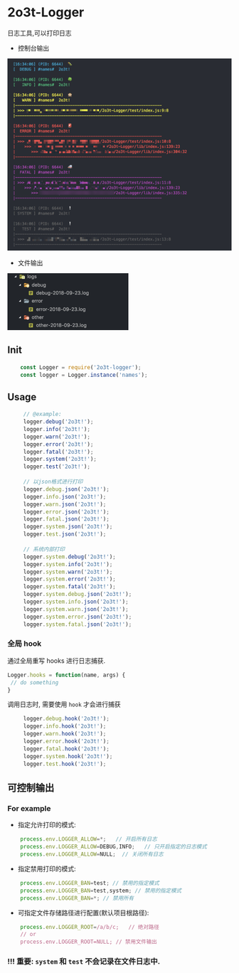 # 2o3t-Logger

日志工具,可以打印日志

- 控制台输出

![控制台输出](https://raw.githubusercontent.com/2o3t/2o3t-Logger/master/captures/out.png)

- 文件输出

![文件输出](https://raw.githubusercontent.com/2o3t/2o3t-Logger/master/captures/file.png)

## Init

``` js
    const Logger = require('2o3t-logger');
    const logger = Logger.instance('names');
```

## Usage

```js
     // @example:
     logger.debug('2o3t!');
     logger.info('2o3t!');
     logger.warn('2o3t!');
     logger.error('2o3t!');
     logger.fatal('2o3t!');
     logger.system('2o3t!');
     logger.test('2o3t!');

     // 以json格式进行打印
     logger.debug.json('2o3t!');
     logger.info.json('2o3t!');
     logger.warn.json('2o3t!');
     logger.error.json('2o3t!');
     logger.fatal.json('2o3t!');
     logger.system.json('2o3t!');
     logger.test.json('2o3t!');

     // 系统内部打印
     logger.system.debug('2o3t!');
     logger.system.info('2o3t!');
     logger.system.warn('2o3t!');
     logger.system.error('2o3t!');
     logger.system.fatal('2o3t!');
     logger.system.debug.json('2o3t!');
     logger.system.info.json('2o3t!');
     logger.system.warn.json('2o3t!');
     logger.system.error.json('2o3t!');
     logger.system.fatal.json('2o3t!');
```

### 全局 hook

通过全局重写 hooks 进行日志捕获.

``` js
Logger.hooks = function(name, args) {
 // do something
}
```

调用日志时, 需要使用 `hook` 才会进行捕获
```js
     logger.debug.hook('2o3t!');
     logger.info.hook('2o3t!');
     logger.warn.hook('2o3t!');
     logger.error.hook('2o3t!');
     logger.fatal.hook('2o3t!');
     logger.system.hook('2o3t!');
     logger.test.hook('2o3t!');
```

## 可控制输出

### For example

- 指定允许打印的模式:

```js
    process.env.LOGGER_ALLOW=*;   // 开启所有日志
    process.env.LOGGER_ALLOW=DEBUG,INFO;   // 只开启指定的日志模式
    process.env.LOGGER_ALLOW=NULL;  // 关闭所有日志
```

- 指定禁用打印的模式:

```js
    process.env.LOGGER_BAN=test; // 禁用的指定模式
    process.env.LOGGER_BAN=test,system; // 禁用的指定模式
    process.env.LOGGER_BAN=*; // 禁用所有
```

- 可指定文件存储路径进行配置(默认项目根路径):

```js
    process.env.LOGGER_ROOT=/a/b/c;   // 绝对路径
    // or
    process.env.LOGGER_ROOT=NULL; // 禁用文件输出
```

### !!! 重要: `system` 和 `test` 不会记录在文件日志中.

